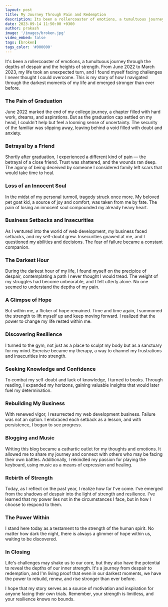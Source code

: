 ```yaml
---
layout: post
title: My Journey Through Pain and Redemption
description: Its been a rollercoaster of emotions, a tumultuous journey through the depths of despair and the heights of strength.
date: 2023-09-14 11:50:00 +0300
author: prakash
image: '/images/broken.jpg'
video_embed: false
tags: [broken]
tags_color: '#000000'
---
```


It's been a rollercoaster of emotions, a tumultuous journey through the depths of despair and the heights of strength. From June 2022 to March 2023, my life took an unexpected turn, and I found myself facing challenges I never thought I could overcome. This is my story of how I navigated through the darkest moments of my life and emerged stronger than ever before.

### The Pain of Graduation 
June 2022 marked the end of my college journey, a chapter filled with hard work, dreams, and aspirations. But as the graduation cap settled on my head, I couldn't help but feel a looming sense of uncertainty. The security of the familiar was slipping away, leaving behind a void filled with doubt and anxiety.

### Betrayal by a Friend 
Shortly after graduation, I experienced a different kind of pain — the betrayal of a close friend. Trust was shattered, and the wounds ran deep. The agony of being deceived by someone I considered family left scars that would take time to heal.

### Loss of an Innocent Soul 
In the midst of my personal turmoil, tragedy struck once more. My beloved pet goat kid, a source of joy and comfort, was taken from me by fate. The pain of losing an innocent soul compounded my already heavy heart.

### Business Setbacks and Insecurities 
As I ventured into the world of web development, my business faced setbacks, and my self-doubt grew. Insecurities gnawed at me, and I questioned my abilities and decisions. The fear of failure became a constant companion.

### The Darkest Hour 
During the darkest hour of my life, I found myself on the precipice of despair, contemplating a path I never thought I would tread. The weight of my struggles had become unbearable, and I felt utterly alone. No one seemed to understand the depths of my pain.

### A Glimpse of Hope 
But within me, a flicker of hope remained. Time and time again, I summoned the strength to lift myself up and keep moving forward. I realized that the power to change my life rested within me.

### Discovering Resilience 
I turned to the gym, not just as a place to sculpt my body but as a sanctuary for my mind. Exercise became my therapy, a way to channel my frustrations and insecurities into strength.

### Seeking Knowledge and Confidence 
To combat my self-doubt and lack of knowledge, I turned to books. Through reading, I expanded my horizons, gaining valuable insights that would later fuel my determination.

### Rebuilding My Business 
With renewed vigor, I resurrected my web development business. Failure was not an option. I embraced each setback as a lesson, and with persistence, I began to see progress.

### Blogging and Music 
Writing this blog became a cathartic outlet for my thoughts and emotions. It allowed me to share my journey and connect with others who may be facing their own battles. Additionally, I rekindled my passion for playing the keyboard, using music as a means of expression and healing.

### Rebirth of Strength 
Today, as I reflect on the past year, I realize how far I've come. I've emerged from the shadows of despair into the light of strength and resilience. I've learned that my power lies not in the circumstances I face, but in how I choose to respond to them.

### The Power Within 
I stand here today as a testament to the strength of the human spirit. No matter how dark the night, there is always a glimmer of hope within us, waiting to be discovered.

### In Closing 
Life's challenges may shake us to our core, but they also have the potential to reveal the depths of our inner strength. It's a journey from despair to redemption, and I'm living proof that even in our darkest moments, we have the power to rebuild, renew, and rise stronger than ever before.

I hope that my story serves as a source of motivation and inspiration for anyone facing their own trials. Remember, your strength is limitless, and your resilience knows no bounds.
